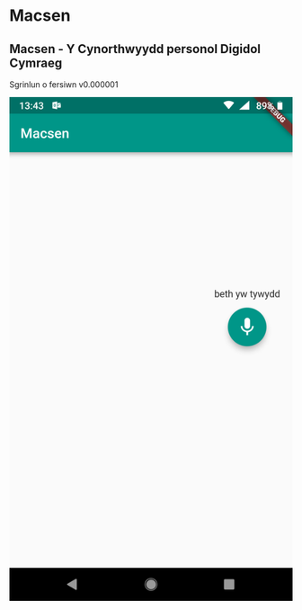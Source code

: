 # Macsen

## Macsen - Y Cynorthwyydd personol Digidol Cymraeg

Sgrinlun o fersiwn v0.000001


![sgrinlun 0.000001](Screenshot_20181205-134326.png)